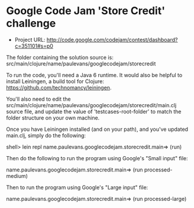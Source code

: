 # Google Code Jam 'Store Credit' challenge

+ Project URL: http://code.google.com/codejam/contest/dashboard?c=351101#s=p0

The folder containing the solution source is: src/main/clojure/name/paulevans/googlecodejam/storecredit

To run the code, you'll need a Java 6 runtime. It would also be helpful to install Leiningen, a build tool for Clojure: https://github.com/technomancy/leiningen.  

You'll also need to edit the src/main/clojure/name/paulevans/googlecodejam/storecredit/main.clj source file, and update the value of 'testcases-root-folder' to match the folder structure on your own machine.

Once you have Leiningen installed (and on your path), and you've updated main.clj, simply do the following:

shell> lein repl
name.paulevans.googlecodejam.storecredit.main=> (run)

Then do the following to run the program using Google's "Small input" file:

name.paulevans.googlecodejam.storecredit.main=> (run processed-medium)

Then to run the program using Google's "Large input" file:

name.paulevans.googlecodejam.storecredit.main=> (run processed-large)


